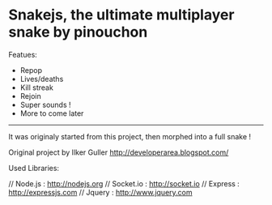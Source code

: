 # Snakejs, the ultimate multiplayer snake by pinouchon

Featues:

- Repop
- Lives/deaths
- Kill streak
- Rejoin
- Super sounds !
- More to come later

---------------------------

It was originaly started from this project, then morphed into a full snake !

Original project by Ilker Guller http://developerarea.blogspot.com/

Used Libraries:

// Node.js : http://nodejs.org
// Socket.io : http://socket.io
// Express : http://expressjs.com
// Jquery : http://www.jquery.com
